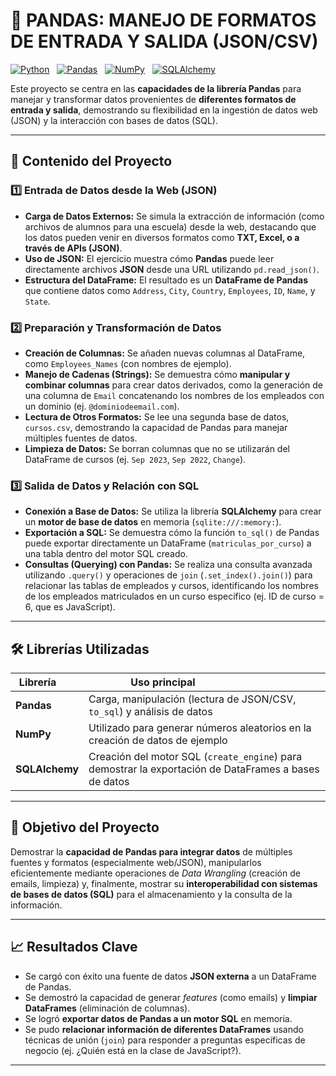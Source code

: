 
# 🐼 PANDAS: MANEJO DE FORMATOS DE ENTRADA Y SALIDA (JSON/CSV)

[![Python](https://img.shields.io/badge/Python-3670A0?style=flat&logo=python&logoColor=ffdd54)](https://www.python.org/)  
[![Pandas](https://img.shields.io/badge/Pandas-150458?style=flat&logo=pandas&logoColor=white)](https://pandas.pydata.org/)  
[![NumPy](https://img.shields.io/badge/NumPy-013243?style=flat&logo=numpy&logoColor=white)](https://numpy.org/)  
[![SQLAlchemy](https://img.shields.io/badge/SQLAlchemy-333333?style=flat&logo=sqlalchemy&logoColor=white)](https://www.sqlalchemy.org/)

Este proyecto se centra en las **capacidades de la librería Pandas** para manejar y transformar datos provenientes de **diferentes formatos de entrada y salida**, demostrando su flexibilidad en la ingestión de datos web (JSON) y la interacción con bases de datos (SQL).

---

## 🧠 Contenido del Proyecto

### 1️⃣ Entrada de Datos desde la Web (JSON)
- **Carga de Datos Externos:** Se simula la extracción de información (como archivos de alumnos para una escuela) desde la web, destacando que los datos pueden venir en diversos formatos como **TXT, Excel, o a través de APIs (JSON)**.
- **Uso de JSON:** El ejercicio muestra cómo **Pandas** puede leer directamente archivos **JSON** desde una URL utilizando `pd.read_json()`.
- **Estructura del DataFrame:** El resultado es un **DataFrame de Pandas** que contiene datos como `Address`, `City`, `Country`, `Employees`, `ID`, `Name`, y `State`.

### 2️⃣ Preparación y Transformación de Datos
- **Creación de Columnas:** Se añaden nuevas columnas al DataFrame, como `Employees_Names` (con nombres de ejemplo).
- **Manejo de Cadenas (Strings):** Se demuestra cómo **manipular y combinar columnas** para crear datos derivados, como la generación de una columna de `Email` concatenando los nombres de los empleados con un dominio (ej. `@dominiodeemail.com`).
- **Lectura de Otros Formatos:** Se lee una segunda base de datos, `cursos.csv`, demostrando la capacidad de Pandas para manejar múltiples fuentes de datos.
- **Limpieza de Datos:** Se borran columnas que no se utilizarán del DataFrame de cursos (ej. `Sep 2023`, `Sep 2022`, `Change`).

### 3️⃣ Salida de Datos y Relación con SQL
- **Conexión a Base de Datos:** Se utiliza la librería **SQLAlchemy** para crear un **motor de base de datos** en memoria (`sqlite:///:memory:`).
- **Exportación a SQL:** Se demuestra cómo la función `to_sql()` de Pandas puede exportar directamente un DataFrame (`matriculas_por_curso`) a una tabla dentro del motor SQL creado.
- **Consultas (Querying) con Pandas:** Se realiza una consulta avanzada utilizando `.query()` y operaciones de `join` (`.set_index().join()`) para relacionar las tablas de empleados y cursos, identificando los nombres de los empleados matriculados en un curso específico (ej. ID de curso = 6, que es JavaScript).

---

## 🛠️ Librerías Utilizadas

| Librería       | Uso principal                               |
|----------------|---------------------------------------------|
| **Pandas**     | Carga, manipulación (lectura de JSON/CSV, `to_sql`) y análisis de datos|
| **NumPy**      | Utilizado para generar números aleatorios en la creación de datos de ejemplo|
| **SQLAlchemy** | Creación del motor SQL (`create_engine`) para demostrar la exportación de DataFrames a bases de datos|

---

## 🎯 Objetivo del Proyecto
Demostrar la **capacidad de Pandas para integrar datos** de múltiples fuentes y formatos (especialmente web/JSON), manipularlos eficientemente mediante operaciones de *Data Wrangling* (creación de emails, limpieza) y, finalmente, mostrar su **interoperabilidad con sistemas de bases de datos (SQL)** para el almacenamiento y la consulta de la información.

---

## 📈 Resultados Clave
- Se cargó con éxito una fuente de datos **JSON externa** a un DataFrame de Pandas.
- Se demostró la capacidad de generar *features* (como emails) y **limpiar DataFrames** (eliminación de columnas).
- Se logró **exportar datos de Pandas a un motor SQL** en memoria.
- Se pudo **relacionar información de diferentes DataFrames** usando técnicas de unión (`join`) para responder a preguntas específicas de negocio (ej. ¿Quién está en la clase de JavaScript?).

---
